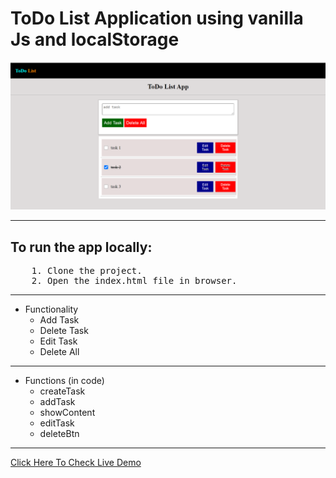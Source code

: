 # ToDo List Application using vanilla Js and localStorage

![markdown logo](./image.png)

<hr>

## To run the app locally:
<pre>
    1. Clone the project.
    2. Open the index.html file in browser.
</pre>
<hr>

* Functionality
    * Add Task
    * Delete Task
    * Edit Task
    * Delete All
<hr>

* Functions (in code)
    * createTask
    * addTask
    * showContent
    * editTask
    * deleteBtn

<hr>

[Click Here To Check Live Demo](https://ayushkumar731.github.io/todo-list-app/)

